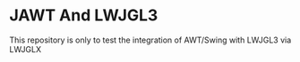 # JAWT And LWJGL3

This repository is only to test the integration of AWT/Swing with LWJGL3 via LWJGLX
